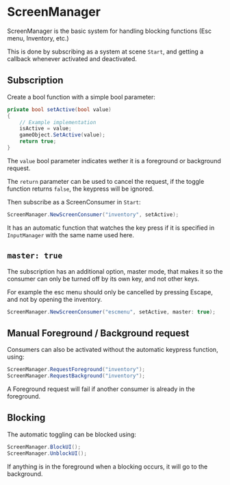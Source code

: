# ScreenManager

ScreenManager is the basic system for handling blocking functions (Esc menu, Inventory, etc.)

This is done by subscribing as a system at scene `Start`, and getting a callback whenever activated and deactivated.

## Subscription

Create a bool function with a simple bool parameter:

```c#
private bool setActive(bool value)
{
    // Example implementation
    isActive = value;
    gameObject.SetActive(value);
    return true;
}
```

The `value` bool parameter indicates wether it is a foreground or background request.

The `return` parameter can be used to cancel the request, if the toggle function returns `false`, the keypress will be ignored.

Then subscribe as a ScreenConsumer in `Start`:

```c#
ScreenManager.NewScreenConsumer("inventory", setActive);
```

It has an automatic function that watches the key press if it is specified in `InputManager` with the same name used here.

## `master: true`

The subscription has an additional option, master mode, that makes it so the consumer can only be turned off by its own key, and not other keys.

For example the esc menu should only be cancelled by pressing Escape, and not by opening the inventory.

```c#
ScreenManager.NewScreenConsumer("escmenu", setActive, master: true);
```

## Manual Foreground / Background request

Consumers can also be activated without the automatic keypress function, using:

```c#
ScreenManager.RequestForeground("inventory");
ScreenManager.RequestBackground("inventory");
```

A Foreground request will fail if another consumer is already in the foreground.

## Blocking

The automatic toggling can be blocked using:

```c#
ScreenManager.BlockUI();
ScreenManager.UnblockUI();
```

If anything is in the foreground when a blocking occurs, it will go to the background.
